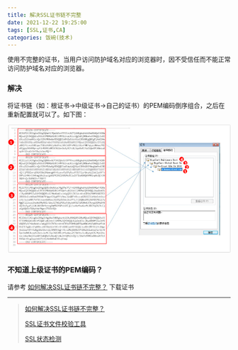 ```yaml
---
title: 解决SSL证书链不完整
date: 2021-12-22 19:25:00
tags: [SSL,证书,CA]
categories: 饭碗(技术)
---
```


使用不完整的证书，当用户访问防护域名对应的浏览器时，因不受信任而不能正常访问防护域名对应的浏览器。

### 解决
将证书链（如：根证书->中级证书->自己的证书）的PEM编码倒序组合，之后在重新配置就可以了。如下图：

<img src="https://raw.githubusercontent.com/ctocto/ctocto.github.io/develop/images/zh-cn_image_0000001170698116.png" alt="证书" />

### 不知道上级证书的PEM编码？
请参考 [如何解决SSL证书链不完整？](https://support.huaweicloud.com/scm_faq/scm_01_0217.html) 下载证书



----

> [如何解决SSL证书链不完整？](https://support.huaweicloud.com/scm_faq/scm_01_0217.html) 
> 
> [SSL证书文件校验工具](https://www.chinassl.net/ssltools/decoder-ssl.html) 
> 
> [SSL状态检测](https://myssl.com/ssl.html) 
